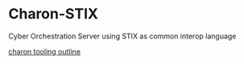 # Charon-STIX
Cyber Orchestration Server using STIX as common interop language


[charon tooling outline](./docs/charon-tooling-outline.png)
